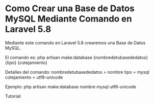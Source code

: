 # Como Crear una Base de Datos MySQL Mediante Comando en Laravel 5.8 
Mediante este comando en Laravel 5.8 crearemos una Base de Datos MySQL.

El comando es: 
php artisan make:database {nombredetubasededatos} {tipo} {cotejamiento}

Detalles del comando:
nombredetubasededatos = nombre
tipo = mysql
cotejamiento = utf8-unicode

Ejemplo:
php artisan make:database nombre mysql utf8-unicode

Tutorial:

